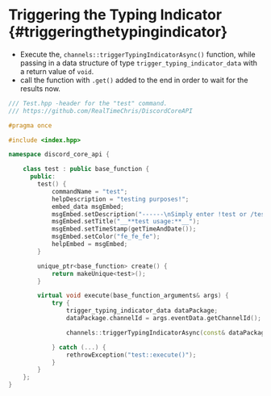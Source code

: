 Triggering the Typing Indicator {#triggeringthetypingindicator}
============
- Execute the, `channels::triggerTypingIndicatorAsync()` function, while passing in a data structure of type `trigger_typing_indicator_data` with a return value of `void`.
- call the function with `.get()` added to the end in order to wait for the results now.

```cpp
/// Test.hpp -header for the "test" command.
/// https://github.com/RealTimeChris/DiscordCoreAPI

#pragma once

#include <index.hpp>

namespace discord_core_api {

	class test : public base_function {
	  public:
		test() {
			commandName = "test";
			helpDescription = "testing purposes!";
			embed_data msgEmbed;
			msgEmbed.setDescription("------\nSimply enter !test or /test!\n------");
			msgEmbed.setTitle("__**test usage:**__");
			msgEmbed.setTimeStamp(getTimeAndDate());
			msgEmbed.setColor("fe_fe_fe");
			helpEmbed = msgEmbed;
		}

		unique_ptr<base_function> create() {
			return makeUnique<test>();
		}

		virtual void execute(base_function_arguments& args) {
			try {
				trigger_typing_indicator_data dataPackage;
				dataPackage.channelId = args.eventData.getChannelId();

				channels::triggerTypingIndicatorAsync(const& dataPackage).get();

			} catch (...) {
				rethrowException("test::execute()");
			}
		}
	};
}
```
